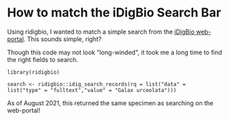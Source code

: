 # How to match the iDigBio Search Bar

Using ridigbio, I wanted to match a simple search from the [iDigBio web-portal](https://www.idigbio.org/portal/search). This sounds simple, right?  

Though this code may not look "long-winded", it took me a long time to find the right fields to search. 

```
library(ridigbio)

search <- ridigbio::idig_search_records(rq = list("data" =  list("type" = "fulltext","value" = "Galax urceolata")))
```

As of August 2021, this returned the same specimen as searching on the web-portal! 
